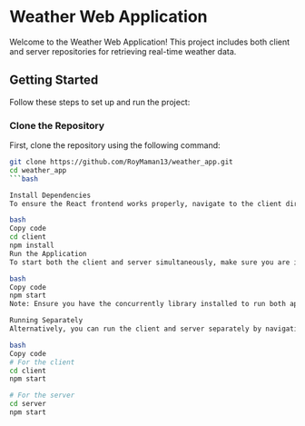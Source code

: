 # Weather Web Application

Welcome to the Weather Web Application! This project includes both client and server repositories for retrieving real-time weather data.

## Getting Started

Follow these steps to set up and run the project:

### Clone the Repository

First, clone the repository using the following command:

```bash
git clone https://github.com/RoyMaman13/weather_app.git
cd weather_app
```bash

Install Dependencies
To ensure the React frontend works properly, navigate to the client directory and install the necessary dependencies:

bash
Copy code
cd client
npm install
Run the Application
To start both the client and server simultaneously, make sure you are in the weather_app directory and run:

bash
Copy code
npm start
Note: Ensure you have the concurrently library installed to run both applications at the same time.

Running Separately
Alternatively, you can run the client and server separately by navigating to their respective directories and executing:

bash
Copy code
# For the client
cd client
npm start

# For the server
cd server
npm start
